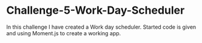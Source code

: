 # Challenge-5-Work-Day-Scheduler

In this challenge I have created a Work day scheduler. Started code is given and using Moment.js to create a working app.


